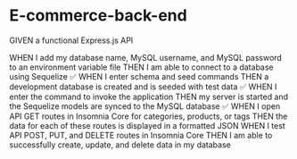 # E-commerce-back-end

GIVEN a functional Express.js API

WHEN I add my database name, MySQL username, and MySQL password to an environment variable file 
THEN I am able to connect to a database using Sequelize ✅
WHEN I enter schema and seed commands
THEN a development database is created and is seeded with test data ✅
WHEN I enter the command to invoke the application
THEN my server is started and the Sequelize models are synced to the MySQL database ✅
WHEN I open API GET routes in Insomnia Core for categories, products, or tags
THEN the data for each of these routes is displayed in a formatted JSON
WHEN I test API POST, PUT, and DELETE routes in Insomnia Core
THEN I am able to successfully create, update, and delete data in my database
